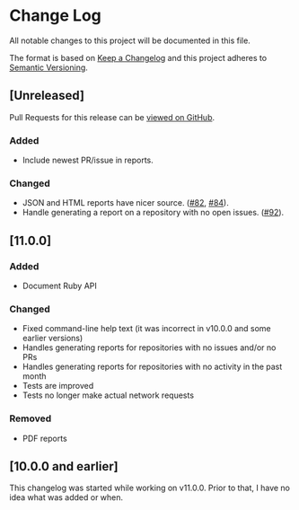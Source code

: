 # Change Log

All notable changes to this project will be documented in this file.

The format is based on [Keep a Changelog](http://keepachangelog.com) and
this project adheres to [Semantic Versioning](http://semver.org).

## [Unreleased]

Pull Requests for this release can be [viewed on
GitHub](https://github.com/how-is/how_is/pulls?utf8=&q=is%3Apr%20created%3A2016-11-11..2016-12-10).

### Added

- Include newest PR/issue in reports.

### Changed

- JSON and HTML reports have nicer source.
  ([#82](https://github.com/how-is/how_is/pulls/82),
  [#84](https://github.com/how-is/how_is/pulls/84)).
- Handle generating a report on a repository with no open issues.
  ([#92](https://github.com/how-is/how_is/pull/92)).

## [11.0.0]

### Added

- Document Ruby API

### Changed

- Fixed command-line help text (it was incorrect in v10.0.0 and some earlier versions)
- Handles generating reports for repositories with no issues and/or no PRs
- Handles generating reports for repositories with no activity in the
  past month
- Tests are improved
- Tests no longer make actual network requests

### Removed

- PDF reports

## [10.0.0 and earlier]

This changelog was started while working on v11.0.0.
Prior to that, I have no idea what was added or when.
